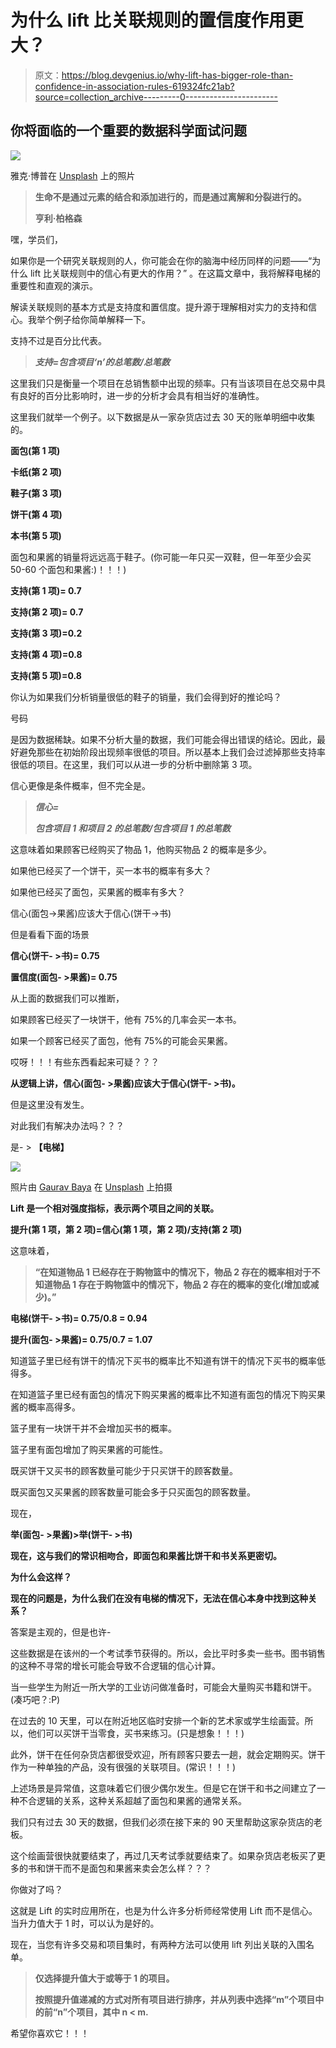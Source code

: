 # 为什么 lift 比关联规则的置信度作用更大？

> 原文：<https://blog.devgenius.io/why-lift-has-bigger-role-than-confidence-in-association-rules-619324fc21ab?source=collection_archive---------0----------------------->

## 你将面临的一个重要的数据科学面试问题

![](img/438da38b7cc7b9555ba32d15288b5031.png)

雅克·博普在 [Unsplash](https://unsplash.com/s/photos/grocery-store?utm_source=unsplash&utm_medium=referral&utm_content=creditCopyText) 上的照片

> **生命不是通过元素的结合和添加进行的，而是通过离解和分裂进行的。**
> 
> **亨利·柏格森**

嘿，学员们，

如果你是一个研究关联规则的人，你可能会在你的脑海中经历同样的问题——“为什么 lift 比关联规则中的信心有更大的作用？” 。在这篇文章中，我将解释电梯的重要性和直观的演示。

解读关联规则的基本方式是支持度和置信度。提升源于理解相对实力的支持和信心。我举个例子给你简单解释一下。

支持不过是百分比代表。

> ***支持=包含项目‘n’的总笔数/总笔数***

这里我们只是衡量一个项目在总销售额中出现的频率。只有当该项目在总交易中具有良好的百分比影响时，进一步的分析才会具有相当好的准确性。

这里我们就举一个例子。以下数据是从一家杂货店过去 30 天的账单明细中收集的。

**面包(第 1 项)**

**卡纸(第 2 项)**

**鞋子(第 3 项)**

**饼干(第 4 项)**

**本书(第 5 项)**

面包和果酱的销量将远远高于鞋子。(你可能一年只买一双鞋，但一年至少会买 50-60 个面包和果酱:)！！！)

**支持(第 1 项)= 0.7**

**支持(第 2 项)= 0.7**

**支持(第 3 项)=0.2**

**支持(第 4 项)=0.8**

**支持(第 5 项)=0.8**

你认为如果我们分析销量很低的鞋子的销量，我们会得到好的推论吗？

号码

是因为数据稀缺。如果不分析大量的数据，我们可能会得出错误的结论。因此，最好避免那些在初始阶段出现频率很低的项目。所以基本上我们会过滤掉那些支持率很低的项目。在这里，我们可以从进一步的分析中删除第 3 项。

信心更像是条件概率，但不完全是。

> ***信心=***
> 
> ***包含项目 1 和项目 2 的总笔数/包含项目 1 的总笔数***

这意味着如果顾客已经购买了物品 1，他购买物品 2 的概率是多少。

如果他已经买了一个饼干，买一本书的概率有多大？

如果他已经买了面包，买果酱的概率有多大？

信心(面包->果酱)应该大于信心(饼干->书)

但是看看下面的场景

**信心(饼干- >书)= 0.75**

**置信度(面包- >果酱)= 0.75**

从上面的数据我们可以推断，

如果顾客已经买了一块饼干，他有 75%的几率会买一本书。

如果一个顾客已经买了面包，他有 75%的可能会买果酱。

哎呀！！！有些东西看起来可疑？？？

**从逻辑上讲，信心(面包- >果酱)应该大于信心(饼干- >书)。**

但是这里没有发生。

对此我们有解决办法吗？？？

是- > **【电梯】**

![](img/f5a49e76a154f216167b3491948d31d5.png)

照片由 [Gaurav Baya](https://unsplash.com/@gbaya123?utm_source=unsplash&utm_medium=referral&utm_content=creditCopyText) 在 [Unsplash](https://unsplash.com/s/photos/elevator?utm_source=unsplash&utm_medium=referral&utm_content=creditCopyText) 上拍摄

**Lift 是一个相对强度指标，表示两个项目之间的关联。**

**提升(第 1 项，第 2 项)=信心(第 1 项，第 2 项)/支持(第 2 项)**

这意味着，

> **“在知道物品 1 已经存在于购物篮中的情况下，物品 2 存在的概率相对于不知道物品 1 存在于购物篮中的情况下，物品 2 存在的概率的变化(增加或减少)。”**

**电梯(饼干- >书)= 0.75/0.8 = 0.94**

**提升(面包- >果酱)= 0.75/0.7 = 1.07**

知道篮子里已经有饼干的情况下买书的概率比不知道有饼干的情况下买书的概率低得多。

在知道篮子里已经有面包的情况下购买果酱的概率比不知道有面包的情况下购买果酱的概率高得多。

篮子里有一块饼干并不会增加买书的概率。

篮子里有面包增加了购买果酱的可能性。

既买饼干又买书的顾客数量可能少于只买饼干的顾客数量。

既买面包又买果酱的顾客数量可能会多于只买面包的顾客数量。

现在，

**举(面包- >果酱)>举(饼干- >书)**

**现在，这与我们的常识相吻合，即面包和果酱比饼干和书关系更密切。**

**为什么会这样？**

**现在的问题是，为什么我们在没有电梯的情况下，无法在信心本身中找到这种关系？**

答案是主观的，但是也许-

这些数据是在该州的一个考试季节获得的。所以，会比平时多卖一些书。图书销售的这种不寻常的增长可能会导致不合逻辑的信心计算。

当一些学生为附近一所大学的工业访问做准备时，可能会大量购买书籍和饼干。(凑巧吧？:P)

在过去的 10 天里，可以在附近地区临时安排一个新的艺术家或学生绘画营。所以，他们可以买饼干当零食，买书来练习。(只是想象！！！)

此外，饼干在任何杂货店都很受欢迎，所有顾客只要去一趟，就会定期购买。饼干作为一种单独的产品，没有很强的关联项目。(常识！！！)

上述场景是异常值，这意味着它们很少偶尔发生。但是它在饼干和书之间建立了一种不合逻辑的关系，这种关系超越了面包和果酱的通常关系。

我们只有过去 30 天的数据，但我们必须在接下来的 90 天里帮助这家杂货店的老板。

这个绘画营很快就要结束了，再过几天考试季就要结束了。如果杂货店老板买了更多的书和饼干而不是面包和果酱来卖会怎么样？？？

你做对了吗？

这就是 Lift 的实时应用所在，也是为什么许多分析师经常使用 Lift 而不是信心。当升力值大于 1 时，可以认为是好的。

现在，当您有许多交易和项目集时，有两种方法可以使用 lift 列出关联的入围名单。

> **仅选择提升值大于或等于 1 的项目。**
> 
> **按照提升值递减的方式对所有项目进行排序，并从列表中选择“m”个项目中的前“n”个项目，其中 n < m.**

希望你喜欢它！！！